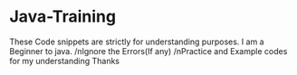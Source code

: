 # Java-Training
These Code snippets are strictly for understanding purposes.
I am a Beginner to java. /nIgnore the Errors(If any)
/nPractice and Example codes for my understanding
Thanks
